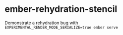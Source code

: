 # ember-rehydration-stencil

Demonstrate a rehydration bug with `EXPERIMENTAL_RENDER_MODE_SERIALIZE=true ember serve`
